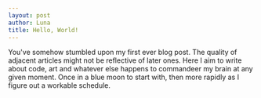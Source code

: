 ```yaml
---
layout: post
author: Luna
title: Hello, World!
---
```


You've somehow stumbled upon my first ever blog post. The quality of adjacent
articles might not be reflective of later ones. Here I aim to write about code,
art and whatever else happens to commandeer my brain at any given moment. Once
in a blue moon to start with, then more rapidly as I figure out a workable
schedule.